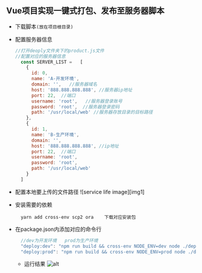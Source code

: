 ## Vue项目实现一键式打包、发布至服务器脚本
- 下载脚本`(放在项目根目录)`

- 配置服务器信息
  ```js
  //打开deoply文件夹下的product.js文件
  //配置对应的服务器信息
    const SERVER_LIST =   [
      {
        id: 0,
        name: 'A-开发环境',
        domain: '',   //服务器域名
        host: '888.888.888.888', //服务器ip地址
        port: 22,  //端口
        username: 'root',   //服务器登录账号
        password: 'root',  //服务器登录密码
        path: '/usr/local/web' //服务器存放目录的目标路径
      },
      {
        id: 1,
        name: 'B-生产环境',
        domain: '',
        host: '888.888.888.888', //ip地址
        port: 22,  //端口
        username: 'root',
        password: 'root',
        path: '/usr/local/web'
      }
    ]
  ```

- 配置本地要上传的文件路径
  ![service life image][img1]

- 安装需要的依赖
  ```
    yarn add cross-env scp2 ora    下载对应安装包
  ```

- 在package.json内添加对应的命令行
  ```js 
    //dev为开发环境   prod为生产环境
    "deploy:dev": "npm run build && cross-env NODE_ENV=dev node ./deploy",  
    "deploy:prod": "npm run build && cross-env NODE_ENV=prod node ./deploy"
  ```

  - 运行结果
    ![alt](http://cdn.hlymp.com/1564041326%281%29.jpg)















